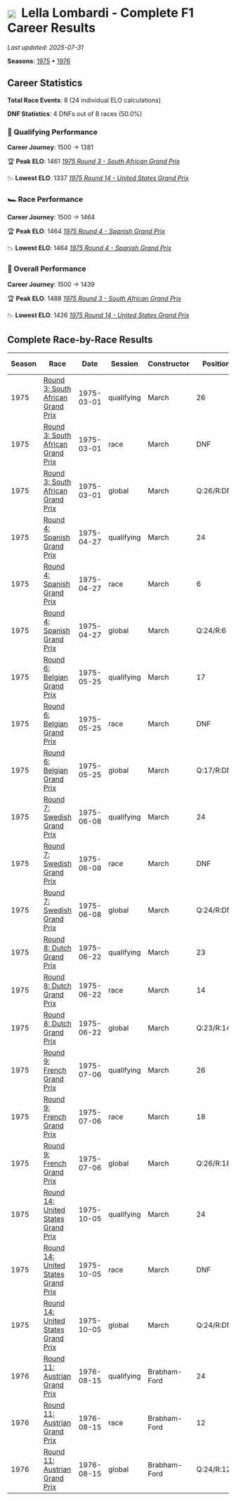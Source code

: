 # <img src="https://upload.wikimedia.org/wikipedia/commons/0/03/Flag_of_Italy.svg" alt="Italy" width="20" height="auto" style="vertical-align: middle; margin-right: 5px;" onerror="this.outerHTML='🇮🇹'; this.style.marginRight='5px';"/> Lella Lombardi - Complete F1 Career Results

*Last updated: 2025-07-31*

**Seasons**: [1975](../seasons/1975-season-report) • [1976](../seasons/1976-season-report)

## Career Statistics

**Total Race Events**: 8 (24 individual ELO calculations)

**DNF Statistics**: 4 DNFs out of 8 races (50.0%)

### 🏁 Qualifying Performance
**Career Journey**: 1500 → 1381

🏆 **Peak ELO**: 1461
   *[1975 Round 3 - South African Grand Prix](../seasons/1975-season-report#round-3-south-african-grand-prix)*

📉 **Lowest ELO**: 1337
   *[1975 Round 14 - United States Grand Prix](../seasons/1975-season-report#round-14-united-states-grand-prix)*

### 🏎️ Race Performance
**Career Journey**: 1500 → 1464

🏆 **Peak ELO**: 1464
   *[1975 Round 4 - Spanish Grand Prix](../seasons/1975-season-report#round-4-spanish-grand-prix)*

📉 **Lowest ELO**: 1464
   *[1975 Round 4 - Spanish Grand Prix](../seasons/1975-season-report#round-4-spanish-grand-prix)*

### 🌟 Overall Performance
**Career Journey**: 1500 → 1439

🏆 **Peak ELO**: 1488
   *[1975 Round 3 - South African Grand Prix](../seasons/1975-season-report#round-3-south-african-grand-prix)*

📉 **Lowest ELO**: 1426
   *[1975 Round 14 - United States Grand Prix](../seasons/1975-season-report#round-14-united-states-grand-prix)*


## Complete Race-by-Race Results

| Season | Race | Date | Session | Constructor | Position | Starting ELO | ELO Change | Final ELO | Teammate |
|--------|------|------|---------|-------------|----------|--------------|------------|-----------|----------|
| 1975 | [Round 3: South African Grand Prix](../seasons/1975-season-report#round-3-south-african-grand-prix) | 1975-03-01 | qualifying | March | 26 | 1500 | -39 | 1461 | [<img src="https://upload.wikimedia.org/wikipedia/commons/0/03/Flag_of_Italy.svg" alt="Italy" width="20" height="auto" style="vertical-align: middle; margin-right: 5px;" onerror="this.outerHTML='🇮🇹'; this.style.marginRight='5px';"/> Vittorio Brambilla](vittorio-brambilla) |
| 1975 | [Round 3: South African Grand Prix](../seasons/1975-season-report#round-3-south-african-grand-prix) | 1975-03-01 | race | March | DNF | 1500 | N/A | 1500 | [<img src="https://upload.wikimedia.org/wikipedia/commons/0/03/Flag_of_Italy.svg" alt="Italy" width="20" height="auto" style="vertical-align: middle; margin-right: 5px;" onerror="this.outerHTML='🇮🇹'; this.style.marginRight='5px';"/> Vittorio Brambilla](vittorio-brambilla) |
| 1975 | [Round 3: South African Grand Prix](../seasons/1975-season-report#round-3-south-african-grand-prix) | 1975-03-01 | global | March | Q:26/R:DNF | 1500 | -12 | 1488 | [<img src="https://upload.wikimedia.org/wikipedia/commons/0/03/Flag_of_Italy.svg" alt="Italy" width="20" height="auto" style="vertical-align: middle; margin-right: 5px;" onerror="this.outerHTML='🇮🇹'; this.style.marginRight='5px';"/> Vittorio Brambilla](vittorio-brambilla) |
| 1975 | [Round 4: Spanish Grand Prix](../seasons/1975-season-report#round-4-spanish-grand-prix) | 1975-04-27 | qualifying | March | 24 | 1461 | -32 | 1430 | [<img src="https://upload.wikimedia.org/wikipedia/commons/0/03/Flag_of_Italy.svg" alt="Italy" width="20" height="auto" style="vertical-align: middle; margin-right: 5px;" onerror="this.outerHTML='🇮🇹'; this.style.marginRight='5px';"/> Vittorio Brambilla](vittorio-brambilla) |
| 1975 | [Round 4: Spanish Grand Prix](../seasons/1975-season-report#round-4-spanish-grand-prix) | 1975-04-27 | race | March | 6 | 1500 | -36 | 1464 | [<img src="https://upload.wikimedia.org/wikipedia/commons/0/03/Flag_of_Italy.svg" alt="Italy" width="20" height="auto" style="vertical-align: middle; margin-right: 5px;" onerror="this.outerHTML='🇮🇹'; this.style.marginRight='5px';"/> Vittorio Brambilla](vittorio-brambilla) |
| 1975 | [Round 4: Spanish Grand Prix](../seasons/1975-season-report#round-4-spanish-grand-prix) | 1975-04-27 | global | March | Q:24/R:6 | 1488 | -35 | 1454 | [<img src="https://upload.wikimedia.org/wikipedia/commons/0/03/Flag_of_Italy.svg" alt="Italy" width="20" height="auto" style="vertical-align: middle; margin-right: 5px;" onerror="this.outerHTML='🇮🇹'; this.style.marginRight='5px';"/> Vittorio Brambilla](vittorio-brambilla) |
| 1975 | [Round 6: Belgian Grand Prix](../seasons/1975-season-report#round-6-belgian-grand-prix) | 1975-05-25 | qualifying | March | 17 | 1430 | -26 | 1404 | [<img src="https://upload.wikimedia.org/wikipedia/commons/0/03/Flag_of_Italy.svg" alt="Italy" width="20" height="auto" style="vertical-align: middle; margin-right: 5px;" onerror="this.outerHTML='🇮🇹'; this.style.marginRight='5px';"/> Vittorio Brambilla](vittorio-brambilla) |
| 1975 | [Round 6: Belgian Grand Prix](../seasons/1975-season-report#round-6-belgian-grand-prix) | 1975-05-25 | race | March | DNF | 1464 | N/A | 1464 | [<img src="https://upload.wikimedia.org/wikipedia/commons/0/03/Flag_of_Italy.svg" alt="Italy" width="20" height="auto" style="vertical-align: middle; margin-right: 5px;" onerror="this.outerHTML='🇮🇹'; this.style.marginRight='5px';"/> Vittorio Brambilla](vittorio-brambilla) |
| 1975 | [Round 6: Belgian Grand Prix](../seasons/1975-season-report#round-6-belgian-grand-prix) | 1975-05-25 | global | March | Q:17/R:DNF | 1454 | -8 | 1446 | [<img src="https://upload.wikimedia.org/wikipedia/commons/0/03/Flag_of_Italy.svg" alt="Italy" width="20" height="auto" style="vertical-align: middle; margin-right: 5px;" onerror="this.outerHTML='🇮🇹'; this.style.marginRight='5px';"/> Vittorio Brambilla](vittorio-brambilla) |
| 1975 | [Round 7: Swedish Grand Prix](../seasons/1975-season-report#round-7-swedish-grand-prix) | 1975-06-08 | qualifying | March | 24 | 1404 | -21 | 1383 | [<img src="https://upload.wikimedia.org/wikipedia/commons/0/03/Flag_of_Italy.svg" alt="Italy" width="20" height="auto" style="vertical-align: middle; margin-right: 5px;" onerror="this.outerHTML='🇮🇹'; this.style.marginRight='5px';"/> Vittorio Brambilla](vittorio-brambilla) |
| 1975 | [Round 7: Swedish Grand Prix](../seasons/1975-season-report#round-7-swedish-grand-prix) | 1975-06-08 | race | March | DNF | 1464 | N/A | 1464 | [<img src="https://upload.wikimedia.org/wikipedia/commons/0/03/Flag_of_Italy.svg" alt="Italy" width="20" height="auto" style="vertical-align: middle; margin-right: 5px;" onerror="this.outerHTML='🇮🇹'; this.style.marginRight='5px';"/> Vittorio Brambilla](vittorio-brambilla) |
| 1975 | [Round 7: Swedish Grand Prix](../seasons/1975-season-report#round-7-swedish-grand-prix) | 1975-06-08 | global | March | Q:24/R:DNF | 1446 | -6 | 1439 | [<img src="https://upload.wikimedia.org/wikipedia/commons/0/03/Flag_of_Italy.svg" alt="Italy" width="20" height="auto" style="vertical-align: middle; margin-right: 5px;" onerror="this.outerHTML='🇮🇹'; this.style.marginRight='5px';"/> Vittorio Brambilla](vittorio-brambilla) |
| 1975 | [Round 8: Dutch Grand Prix](../seasons/1975-season-report#round-8-dutch-grand-prix) | 1975-06-22 | qualifying | March | 23 | 1383 | -18 | 1365 | [<img src="https://upload.wikimedia.org/wikipedia/commons/0/03/Flag_of_Italy.svg" alt="Italy" width="20" height="auto" style="vertical-align: middle; margin-right: 5px;" onerror="this.outerHTML='🇮🇹'; this.style.marginRight='5px';"/> Vittorio Brambilla](vittorio-brambilla) |
| 1975 | [Round 8: Dutch Grand Prix](../seasons/1975-season-report#round-8-dutch-grand-prix) | 1975-06-22 | race | March | 14 | 1464 | N/A | 1464 | [<img src="https://upload.wikimedia.org/wikipedia/commons/0/03/Flag_of_Italy.svg" alt="Italy" width="20" height="auto" style="vertical-align: middle; margin-right: 5px;" onerror="this.outerHTML='🇮🇹'; this.style.marginRight='5px';"/> Vittorio Brambilla](vittorio-brambilla) |
| 1975 | [Round 8: Dutch Grand Prix](../seasons/1975-season-report#round-8-dutch-grand-prix) | 1975-06-22 | global | March | Q:23/R:14 | 1439 | -5 | 1434 | [<img src="https://upload.wikimedia.org/wikipedia/commons/0/03/Flag_of_Italy.svg" alt="Italy" width="20" height="auto" style="vertical-align: middle; margin-right: 5px;" onerror="this.outerHTML='🇮🇹'; this.style.marginRight='5px';"/> Vittorio Brambilla](vittorio-brambilla) |
| 1975 | [Round 9: French Grand Prix](../seasons/1975-season-report#round-9-french-grand-prix) | 1975-07-06 | qualifying | March | 26 | 1365 | -15 | 1349 | [<img src="https://upload.wikimedia.org/wikipedia/commons/0/03/Flag_of_Italy.svg" alt="Italy" width="20" height="auto" style="vertical-align: middle; margin-right: 5px;" onerror="this.outerHTML='🇮🇹'; this.style.marginRight='5px';"/> Vittorio Brambilla](vittorio-brambilla) |
| 1975 | [Round 9: French Grand Prix](../seasons/1975-season-report#round-9-french-grand-prix) | 1975-07-06 | race | March | 18 | 1464 | N/A | 1464 | [<img src="https://upload.wikimedia.org/wikipedia/commons/0/03/Flag_of_Italy.svg" alt="Italy" width="20" height="auto" style="vertical-align: middle; margin-right: 5px;" onerror="this.outerHTML='🇮🇹'; this.style.marginRight='5px';"/> Vittorio Brambilla](vittorio-brambilla) |
| 1975 | [Round 9: French Grand Prix](../seasons/1975-season-report#round-9-french-grand-prix) | 1975-07-06 | global | March | Q:26/R:18 | 1434 | -4 | 1430 | [<img src="https://upload.wikimedia.org/wikipedia/commons/0/03/Flag_of_Italy.svg" alt="Italy" width="20" height="auto" style="vertical-align: middle; margin-right: 5px;" onerror="this.outerHTML='🇮🇹'; this.style.marginRight='5px';"/> Vittorio Brambilla](vittorio-brambilla) |
| 1975 | [Round 14: United States Grand Prix](../seasons/1975-season-report#round-14-united-states-grand-prix) | 1975-10-05 | qualifying | March | 24 | 1349 | -12 | 1337 | [<img src="https://upload.wikimedia.org/wikipedia/commons/c/c3/Flag_of_France.svg" alt="France" width="20" height="auto" style="vertical-align: middle; margin-right: 5px;" onerror="this.outerHTML='🇫🇷'; this.style.marginRight='5px';"/> Jacques Laffite](jacques-laffite) |
| 1975 | [Round 14: United States Grand Prix](../seasons/1975-season-report#round-14-united-states-grand-prix) | 1975-10-05 | race | March | DNF | 1464 | N/A | 1464 | [<img src="https://upload.wikimedia.org/wikipedia/commons/c/c3/Flag_of_France.svg" alt="France" width="20" height="auto" style="vertical-align: middle; margin-right: 5px;" onerror="this.outerHTML='🇫🇷'; this.style.marginRight='5px';"/> Jacques Laffite](jacques-laffite) |
| 1975 | [Round 14: United States Grand Prix](../seasons/1975-season-report#round-14-united-states-grand-prix) | 1975-10-05 | global | March | Q:24/R:DNF | 1430 | -4 | 1426 | [<img src="https://upload.wikimedia.org/wikipedia/commons/c/c3/Flag_of_France.svg" alt="France" width="20" height="auto" style="vertical-align: middle; margin-right: 5px;" onerror="this.outerHTML='🇫🇷'; this.style.marginRight='5px';"/> Jacques Laffite](jacques-laffite) |
| 1976 | [Round 11: Austrian Grand Prix](../seasons/1976-season-report#round-11-austrian-grand-prix) | 1976-08-15 | qualifying | Brabham-Ford | 24 | 1337 | +44 | 1381 | [<img src="https://upload.wikimedia.org/wikipedia/commons/f/f3/Flag_of_Switzerland.svg" alt="Switzerland" width="20" height="auto" style="vertical-align: middle; margin-right: 5px;" onerror="this.outerHTML='🇨🇭'; this.style.marginRight='5px';"/> Loris Kessel](loris-kessel) |
| 1976 | [Round 11: Austrian Grand Prix](../seasons/1976-season-report#round-11-austrian-grand-prix) | 1976-08-15 | race | Brabham-Ford | 12 | 1464 | N/A | 1464 | [<img src="https://upload.wikimedia.org/wikipedia/commons/f/f3/Flag_of_Switzerland.svg" alt="Switzerland" width="20" height="auto" style="vertical-align: middle; margin-right: 5px;" onerror="this.outerHTML='🇨🇭'; this.style.marginRight='5px';"/> Loris Kessel](loris-kessel) |
| 1976 | [Round 11: Austrian Grand Prix](../seasons/1976-season-report#round-11-austrian-grand-prix) | 1976-08-15 | global | Brabham-Ford | Q:24/R:12 | 1426 | +13 | 1439 | [<img src="https://upload.wikimedia.org/wikipedia/commons/f/f3/Flag_of_Switzerland.svg" alt="Switzerland" width="20" height="auto" style="vertical-align: middle; margin-right: 5px;" onerror="this.outerHTML='🇨🇭'; this.style.marginRight='5px';"/> Loris Kessel](loris-kessel) |
